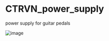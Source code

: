 # CTRVN_power_supply
power supply for guitar pedals

![image](https://github.com/antarix1/CTRVN_power_supply/assets/157115502/2bca01e0-0c09-44cf-9cae-306c0c4b510a)
